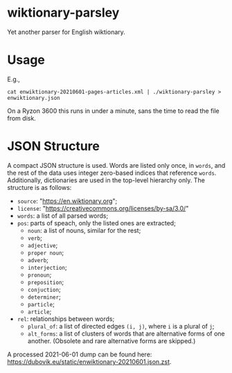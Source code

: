 # wiktionary-parsley

Yet another parser for English wiktionary.

# Usage

E.g.,

```
cat enwiktionary-20210601-pages-articles.xml | ./wiktionary-parsley > enwiktionary.json
```

On a Ryzon 3600 this runs in under a minute, sans the time to read the file from disk.

# JSON Structure

A compact JSON structure is used. Words are listed only once, in `words`, and the rest of the data uses integer zero-based indices that reference `words`. Additionally, dictionaries are used in the top-level hierarchy only. The structure is as follows:

- `source`: "https://en.wiktionary.org";
- `license`: "https://creativecommons.org/licenses/by-sa/3.0/"
- `words`: a list of all parsed words;
- `pos`: parts of speach, only the listed ones are extracted;
  - `noun`: a list of nouns, similar for the rest;
  - `verb`;
  - `adjective`;
  - `proper noun`;
  - `adverb`;
  - `interjection`;
  - `pronoun`;
  - `preposition`;
  - `conjuction`;
  - `determiner`;
  - `particle`;
  - `article`;
- `rel`: relationships between words;
  - `plural_of`: a list of directed edges `(i, j)`, where `i` is a plural of `j`;
  - `alt_forms`: a list of clusters of words that are alternative forms of one another. (Obsolete and rare alternative forms are skipped.)

A processed 2021-06-01 dump can be found here: https://dubovik.eu/static/enwiktionary-20210601.json.zst.
